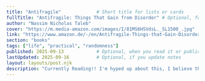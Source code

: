 ```yaml
---
title: "Antifragile"             # Short title for lists or cards
fullTitle: "Antifragile: Things That Gain from Disorder" # Optional, for full display
author: "Nassim Nicholas Taleb"
cover: "https://m.media-amazon.com/images/I/81MS6HSVdsL._SL1500_.jpg"
link: "https://www.amazon.de/-/en/Antifragile-Things-that-Gain-Disorder/dp/0141038225"
section: "books"
tags: ["life", "practical", "randomness"]
published: 2025-09-13            # Optional, when you read it or publication date
lastUpdated: 2025-09-16          # Optional, if you update notes
layout: layouts/post.njk
description: "Currently Reading!! I'm hyped up about this, I believe there is a lot to learn about the structure of randomness and how to leverage that for our own benefit."
---
```


